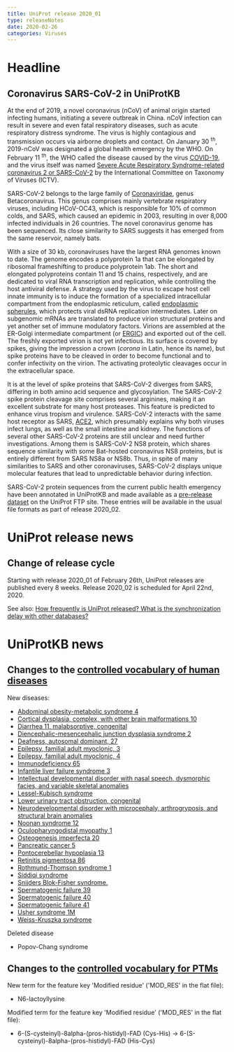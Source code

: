 ```yaml
---
title: UniProt release 2020_01
type: releaseNotes
date: 2020-02-26
categories: Viruses
---
```


# Headline

## Coronavirus SARS-CoV-2 in UniProtKB

At the end of 2019, a novel coronavirus (nCoV) of animal origin started infecting humans, initiating a severe outbreak in China. nCoV infection can result in severe and even fatal respiratory diseases, such as acute respiratory distress syndrome. The virus is highly contagious and transmission occurs via airborne droplets and contact. On January 30 <sup>th</sup>, 2019-nCoV was designated a global health emergency by the WHO. On February 11 <sup>th</sup>, the WHO called the disease caused by the virus [COVID-19](https://www.who.int/dg/speeches/detail/who-director-general-s-remarks-at-the-media-briefing-on-2019-ncov-on-11-february-2020), and the virus itself was named [Severe Acute Respiratory Syndrome-related coronavirus 2 or SARS-CoV-2](https://www.biorxiv.org/content/10.1101/2020.02.07.937862v1) by the International Committee on Taxonomy of Viruses (ICTV).

SARS-CoV-2 belongs to the large family of [Coronaviridae](https://viralzone.expasy.org/30?outline=all_by_species), genus Betacoronavirus. This genus comprises mainly vertebrate respiratory viruses, including HCoV-OC43, which is responsible for 10% of common colds, and SARS, which caused an epidemic in 2003, resulting in over 8,000 infected individuals in 26 countries. The novel coronavirus genome has been sequenced. Its close similarity to SARS suggests it has emerged from the same reservoir, namely bats.

With a size of 30 kb, coronaviruses have the largest RNA genomes known to date. The genome encodes a polyprotein 1a that can be elongated by ribosomal frameshifting to produce polyprotein 1ab. The short and elongated polyproteins contain 11 and 15 chains, respectively, and are dedicated to viral RNA transcription and replication, while controlling the host antiviral defense. A strategy used by the virus to escape host cell innate immunity is to induce the formation of a specialized intracellular compartment from the endoplasmic reticulum, called [endoplasmic spherules](https://viralzone.expasy.org/1951), which protects viral dsRNA replication intermediates. Later on subgenomic mRNAs are translated to produce virion structural proteins and yet another set of immune modulatory factors. Virions are assembled at the ER-Golgi intermediate compartment (or [ERGIC](https://www.ncbi.nlm.nih.gov/pubmed/16723730)) and exported out of the cell. The freshly exported virion is not yet infectious. Its surface is covered by spikes, giving the impression a crown (_corona_ in Latin, hence its name), but spike proteins have to be cleaved in order to become functional and to confer infectivity on the virion. The activating proteolytic cleavages occur in the extracellular space.

It is at the level of spike proteins that SARS-CoV-2 diverges from SARS, differing in both amino acid sequence and glycosylation. The SARS-CoV-2 spike protein cleavage site comprises several arginines, making it an excellent substrate for many host proteases. This feature is predicted to enhance virus tropism and virulence. SARS-CoV-2 interacts with the same host receptor as SARS, [ACE2](https://www.uniprot.org/uniprotkb/Q9BYF1), which presumably explains why both viruses infect lungs, as well as the small intestine and kidney. The functions of several other SARS-CoV-2 proteins are still unclear and need further investigations. Among them is SARS-CoV-2 NS8 protein, which shares sequence similarity with some Bat-hosted coronavirus NS8 proteins, but is entirely different from SARS NS8a or NS8b. Thus, in spite of many similarities to SARS and other coronaviruses, SARS-CoV-2 displays unique molecular features that lead to unpredictable behavior during infection.

SARS-CoV-2 protein sequences from the current public health emergency have been annotated in UniProtKB and made available as a [pre-release dataset](ftp://ftp.uniprot.org/pub/databases/uniprot/pre_release/) on the UniProt FTP site. These entries will be available in the usual file formats as part of release 2020_02.

# UniProt release news

## Change of release cycle

Starting with release 2020_01 of February 26th, UniProt releases are published every 8 weeks. Release 2020_02 is scheduled for April 22nd, 2020.

See also: [How frequently is UniProt released? What is the synchronization delay with other databases?](https://www.uniprot.org/help/synchronization)

# UniProtKB news

## Changes to the [controlled vocabulary of human diseases](https://ftp.uniprot.org/pub/databases/uniprot/current_release/knowledgebase/complete/docs/humdisease)

New diseases:

- [Abdominal obesity-metabolic syndrome 4](https://www.uniprot.org/diseases/DI-05676)
- [Cortical dysplasia, complex, with other brain malformations 10](https://www.uniprot.org/diseases/DI-05688)
- [Diarrhea 11, malabsorptive, congenital](https://www.uniprot.org/diseases/DI-05692)
- [Diencephalic-mesencephalic junction dysplasia syndrome 2](https://www.uniprot.org/diseases/DI-05683)
- [Deafness, autosomal dominant, 27](https://www.uniprot.org/diseases/DI-05689)
- [Epilepsy, familial adult myoclonic, 3](https://www.uniprot.org/diseases/DI-05690)
- [Epilepsy, familial adult myoclonic, 4](https://www.uniprot.org/diseases/DI-05691)
- [Immunodeficiency 65](https://www.uniprot.org/diseases/DI-05684)
- [Infantile liver failure syndrome 3](https://www.uniprot.org/diseases/DI-05669)
- [Intellectual developmental disorder with nasal speech, dysmorphic facies, and variable skeletal anomalies](https://www.uniprot.org/diseases/DI-05672)
- [Lessel-Kubisch syndrome](https://www.uniprot.org/diseases/DI-05687)
- [Lower urinary tract obstruction, congenital](https://www.uniprot.org/diseases/DI-05673)
- [Neurodevelopmental disorder with microcephaly, arthrogryposis, and structural brain anomalies](https://www.uniprot.org/diseases/DI-05678)
- [Noonan syndrome 12](https://www.uniprot.org/diseases/DI-05677)
- [Oculopharyngodistal myopathy 1](https://www.uniprot.org/diseases/DI-05685)
- [Osteogenesis imperfecta 20](https://www.uniprot.org/diseases/DI-05682)
- [Pancreatic cancer 5](https://www.uniprot.org/diseases/DI-05686)
- [Pontocerebellar hypoplasia 13](https://www.uniprot.org/diseases/DI-05671)
- [Retinitis pigmentosa 86](https://www.uniprot.org/diseases/DI-05674)
- [Rothmund-Thomson syndrome 1](https://www.uniprot.org/diseases/DI-05679)
- [Siddiqi syndrome](https://www.uniprot.org/diseases/DI-05681)
- [Snijders Blok-Fisher syndrome.](https://www.uniprot.org/diseases/DI-05670)
- [Spermatogenic failure 39](https://www.uniprot.org/diseases/DI-05668)
- [Spermatogenic failure 40](https://www.uniprot.org/diseases/DI-05693)
- [Spermatogenic failure 41](https://www.uniprot.org/diseases/DI-05694)
- [Usher syndrome 1M](https://www.uniprot.org/diseases/DI-05680)
- [Weiss-Kruszka syndrome](https://www.uniprot.org/diseases/DI-05675)

Deleted disease

- Popov-Chang syndrome

## Changes to the [controlled vocabulary for PTMs](https://ftp.uniprot.org/pub/databases/uniprot/current_release/knowledgebase/complete/docs/ptmlist)

New term for the feature key 'Modified residue' ('MOD_RES' in the flat file):

- N6-lactoyllysine

Modified term for the feature key 'Modified residue' ('MOD_RES' in the flat file):

- 6-(S-cysteinyl)-8alpha-(pros-histidyl)-FAD (Cys-His) -&gt; 6-(S-cysteinyl)-8alpha-(pros-histidyl)-FAD (His-Cys)
